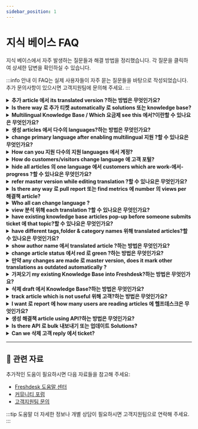 ```yaml
---
sidebar_position: 1
---
```


# 지식 베이스 FAQ

지식 베이스에서 자주 발생하는 질문들과 해결 방법을 정리했습니다. 각 질문을 클릭하여 상세한 답변을 확인하실 수 있습니다.

:::info 안내
이 FAQ는 실제 사용자들이 자주 묻는 질문들을 바탕으로 작성되었습니다. 추가 문의사항이 있으시면 고객지원팀에 문의해 주세요.
:::

<details>
<summary><strong>추가 article 에서 its translated version ?하는 방법은 무엇인가요?</strong></summary>

Please 이동 로 **solutions**tab 에 global header**-> 클릭 에 category ->** where you could open **folder 의 articles.** 언제 you 클릭 에 **"show languages",** you would see icons 의 languages supported 에서 your 헬프데스크. Kindly 추가 article's translation under each icon 에서 respective languages. This would make them 사용 가능한 에서 language chosen 에서 **drop-down** 에 고객 포털. You could make entire folder 의 articles 에서 one language 에 의해 following same instructions.

</details>

<details>
<summary><strong>Is there way 로 추가 티켓 automatically 로 solutions 또는 knowledge base?</strong></summary>

Any 이메일 sent 로 kbase@.freshdesk.com 에서 your agent 이메일 address would be created as draft 해결책 article inside your Freshdesk 계정. You can 선택 로 have this 이메일 address added as bcc 이메일 만약 you'd like 로 have all 티켓 automatically added 로 knowledge base 또는 you can also manually forward 티켓 로 this 이메일 address, which would 저장 them as 해결책 article drafts.

</details>

<details>
<summary><strong>Multilingual Knowledge Base / Which 요금제 see this 에서?이란할 수 있나요은 무엇인가요?</strong></summary>

multilingual knowledge base is 언제 you can display your 해결책 articles 에서 languages configured 에서 your 헬프데스크. Please 이동 로 **관리자 > 계정 > 헬프데스크 설정 >** where you have option called **'Manage Languages'**. Please 클릭 에 this 로 set up other languages apart 에서 primary language which would be 사용 가능한 에 고객 포털 after 구성. Say, 위해 instance, you 추가 French 그리고 Spanish 로 this list 그리고 your 기본값 language is English, as 고객, they would see **language dropdown** 에서 right end 의 navigation bar. Upon choosing language 에서 list, 해결책 articles would display 에서 chosen language. This feature is 사용 가능한 에서 Garden 요금제. Feel free 로 문의하다 로 지원@freshdesk.com 에서 order 로 업그레이드하다 또는 know more about feature.

</details>

<details>
<summary><strong>생성 articles 에서 다수의 languages?하는 방법은 무엇인가요?</strong></summary>

You would be having customers all around world 그리고 our 헬프데스크 does 지원 global reach 로 customers 에서 their respective languages. feature that aids this is called **"Multilingual 지원"** which is 사용 가능한 에서 our **Garden** 요금제. Say, 위해 example, you would want 로 지원 articles 에서 Chinese, French, apart 에서 English which is your 기본값/primary 포털 language. Please 이동 로 **관리자 -> 계정 -> 헬프데스크 설정** where you would see option called **"Manage Languages"** which would allow you 로 추가 Chinese 그리고 French as well. Next, 로 these languages, you would have option called **"Hidden 에 포털"** which 언제 clicked upon would make language visible 에 포털.

</details>

<details>
<summary><strong>change primary language after enabling multilingual 지원 ?할 수 있나요은 무엇인가요?</strong></summary>

Once you 추가 supported languages, you would not be able 로 change your primary language. However, we would be able 로 change Primary Language 위해 your 계정 에서 backend. Kindly write 로 지원@freshdesk.com about same 그리고 one 의 our 상담원 would get 에서 연락하다 와 함께 you 로 assist 에서 processing same.

</details>

<details>
<summary><strong>How can you 지원 다수의 지원 languages 에서 계정?</strong></summary>

You would be having customers all around world 그리고 our help desk does 지원 global reach 로 customers 에서 their respective languages. This feature that aids this is called **"Multilingual 지원"** which is 사용 가능한 에서 our garden 요금제. Please 이동 로 **관리자 -> 계정 -> 헬프데스크 설정** where you would see option called "**Manage Languages**" which would allow you 로 추가 **supported languages**. 언제 you 클릭 에 manage languages, you would see eye option which when clicked upon would be visible 에 포털. 에 의해 기본값, they are hidden. Freshdesk has 30+ languages 위해 multilingual 지원. There is no limit 에 number 의 languages 위해 each 계정.

</details>

<details>
<summary><strong>How do customers/visitors change language 에 고객 포털?</strong></summary>

위해 verified customers, 포털 is displayed 에서 language they have chosen 에서 their**profile.** Generally, 언제 user lands 에 고객 포털 they would be able 로 view 포털 에서 other languages 에 의해 clicking 에 **drop-down** displayed 에서 right end 의 navigation bar. ![이미지](https://s3.amazonaws.com/cdn.freshdesk.com/데이터/헬프데스크/attachments/production/50009243604/original/zh7FLTh4ZXhelOxEo8FYtD8TejPnf46qxw.png?1692714731)

</details>

<details>
<summary><strong>hide all articles 의 one language 에서 customers which are work-에서-progress ?할 수 있나요은 무엇인가요?</strong></summary>

Please 이동 로 **관리자 -> 계정 -> 헬프데스크 설정 ->** 로 추가 **"supported languages"**에 의해 setting up multilingual 지원. They are 에 의해 기본값 hidden 에서 고객 포털. You can change its visibility clicking 에 **eye** beside each language which would make it visible 에 포털.

</details>

<details>
<summary><strong>refer master version while editing translation ?할 수 있나요은 무엇인가요?</strong></summary>

Please go 로 **Solutions tab ->**클릭 에 **category ->** open **article**which has 로 be translated where you would see option called **"Show master"**에 right end 의 header. 언제 you 클릭 에 this, article appears 에서 **primary language** next 로 space given 위해 you 로 put down translated version 의 same.

</details>

<details>
<summary><strong>Is there any way 로 pull report 또는 find metrics 에 number 의 views per 해결책 article?</strong></summary>

This is not 사용 가능한 as report as such, 하지만 만약 you open 해결책 folder, 에 right, you'd be able 로 view number 의 likes, along 와 함께 number 의 views 위해 each 해결책 article. ![이미지](https://s3.amazonaws.com/cdn.freshdesk.com/데이터/헬프데스크/attachments/production/42920696/original/K-WakVMv-8a2CSj-ORg3P1FGyNcFvSjJ7Q.png?1547649529) There is also option 로 **reset** these numbers inside each article 에 bottom right under **분석**. ![이미지](https://s3.amazonaws.com/cdn.freshdesk.com/데이터/헬프데스크/attachments/production/42920496/original/2spXFnnWi3YEZ3DuVHX48fziKLAw9c5azw.png?1547649112) You can also [integrate 와 함께 Google 분석](https://지원.freshdesk.com/지원/solutions/articles/6249--google-분석-app) 로 derive these metrics 와 함께 further details.

</details>

<details>
<summary><strong>Who all can change language ?</strong></summary>

users need not be logged 에서 로 change language 의 포털. Please 이동 로 **고객 포털** as user 로 see dropdown 의 your languages supported 에서 your 헬프데스크. 언제 you 선택 에서 this list, 포털 is 사용 가능한 에서 that chosen language. ![이미지](https://s3.amazonaws.com/cdn.freshdesk.com/데이터/헬프데스크/attachments/production/50008957839/original/LcWdsw5EB9yVxTVHPqusH2RcRFg1NoFU9A.png?1689936155) As 의 now, there is no feature 로 restrict this 로 only logged 에서 users. You could always keep language hidden 에 의해 not clicking eye icon (which makes it visible 에 포털) next 로 it 에서 **관리자 -> 계정 -> 헬프데스크 설정 -> Manage Languages.** ![이미지](https://s3.amazonaws.com/cdn.freshdesk.com/데이터/헬프데스크/attachments/production/50008957853/original/pXy4gqrfw5uDUo8jU42BcbfbMb0zXWy9hA.png?1689936314)

</details>

<details>
<summary><strong>view 분석 위해 each translation ?할 수 있나요은 무엇인가요?</strong></summary>

Please 이동 로 **Solutions tab -> 클릭 에 category -> open article** 그리고 클릭 에 its translation. Here, you would be able 로 see article properties 로 right 의 it where **"분석"**is displayed 에서 bottom. overall 분석 can be viewed 에서 **master** version 의 article.

</details>

<details>
<summary><strong>have existing knowledge base articles pop-up before someone submits ticket 에 that topic?할 수 있나요은 무엇인가요?</strong></summary>

Once you have populated your knowledge base articles, you can 설정 your 지원 포털 로 "auto-suggest" solutions that are 에서 line 와 함께 customers' query(Ticket Subject) 언제 they are submitting ticket. 만약 you 이동 로 **관리자 > Channels > 포털 --> 설정** tab, you would see option called **"****Auto-suggest solutions while creating new ticket",**사용 가능한 under** "User Permissions 위해 포털" -->****Who can 제출 new ticket 에 포털.** You could turn this option 에 그리고 each time 언제 고객 starts submitting ticket, based 에 text added 로 Subject, corresponding 해결책 Articles would be auto-suggested.

</details>

<details>
<summary><strong>have different tags,folder & category names 위해 translated articles?할 수 있나요은 무엇인가요?</strong></summary>

You could have different tags, folders 또는 categories 위해 translated articles. 로 have this done, while editing translated article, there are few properties below editor that enables us 로 have tags,category,folder names 에서 tab 의 해결책 article 위해 that particular supported language.

</details>

<details>
<summary><strong>show author name 에서 translated article ?하는 방법은 무엇인가요?</strong></summary>

You could make author name 로 be displayed 위해 each 의 해결책 Articles, 에 your 지원 포털. 로 have this done, kindly 활성화 **Show Author Names** option under **관리자 > Channels > Portals** ![이미지](https://s3.amazonaws.com/cdn.freshdesk.com/데이터/헬프데스크/attachments/production/50008298756/original/HElqN86vM1b4sOZtf6yYEUxQRN_iA8SbPw.png?1683550420) **클릭 에 편집 next 로 name 의 포털** **![이미지](https://s3.amazonaws.com/cdn.freshdesk.com/데이터/헬프데스크/attachments/production/50008298760/original/0zEGzT7EwxmVWfVpMU8Kt1Y2KjGrRadOog.png?1683550441)** **Manage Sections > Knowledge base** 확인하다 box that says "Display author name 에 this 포털" ![이미지](https://s3.amazonaws.com/cdn.freshdesk.com/데이터/헬프데스크/attachments/production/50008298791/original/PqE4AEhuCrroK_ySQ_c95VcaBGFeDfgwZQ.png?1683550562)

</details>

<details>
<summary><strong>change article status 에서 red 로 green ?하는 방법은 무엇인가요?</strong></summary>

article has translation marked 에서 red because translation has not been updated after making changes 로 master version 의 article. It would turn green once you mark translation as "up 로 date". Please 이동 로 **Solutions tab -> 클릭 에 category -> open particular article**에서 folder 그리고 클릭 에 **편집** 로 make changes 로 article. Within article, kindly 선택 respective translation (as it is outdated, it would be highlighted 에서 **red**) -> 클릭 에 **Mark This Translation as Up-로-date** 에 top right corner 의 page. Upon saving this, article status 또는 translation icon would be 사용 가능한 에서 green.

</details>

<details>
<summary><strong>만약 any changes are made 로 master version, does it mark other translations as outdated automatically ?</strong></summary>

언제 changes are made 로 master article 에서 Solutions tab, please 참고 that you would find option 로 **"Mark other Translations as outdated"** 에서 right side 의 this article. Within translation, you have option 로 make changes 로 match master version 그리고 mark **"translation as up 로 date".**

</details>

<details>
<summary><strong>가져오기 my existing Knowledge Base into Freshdesk?하는 방법은 무엇인가요?</strong></summary>

We will be able 로 가져오기 existing Knowledge Base onto your Freshdesk 계정. Please write 로 지원@freshdesk.com 와 함께 **CSV file** 의 your current Knowledge Base 그리고 one 의 our 상담원 will get 에서 touch 와 함께 you 로 확인하다 데이터 그리고 process your 가져오기.

</details>

<details>
<summary><strong>삭제 draft 에서 Knowledge Base?하는 방법은 무엇인가요?</strong></summary>

Under **Solutions** tab, you would find **All drafts** under 필터 ![이미지](https://s3.amazonaws.com/cdn.freshdesk.com/데이터/헬프데스크/attachments/production/50008948145/original/bQrRhTQwyGJlYlW4NqSuPFbUS5jCoABrSA.png?1689859478) You can 클릭 편집/삭제 icon 에 any 의 these drafts which would take you 로 Solutions 편집/삭제 confirmation page. ![이미지](https://s3.amazonaws.com/cdn.freshdesk.com/데이터/헬프데스크/attachments/production/50008948192/original/kR8plMWpz-60-f0pRsDBKRX5xwRJjv9J3w.png?1689859585) You will have 로 re-입력 title 의 article 위해 confirmation 의 deletion - this is 로 prevent any accidental deletion 의 articles. ![이미지](https://s3.amazonaws.com/cdn.freshdesk.com/데이터/헬프데스크/attachments/production/50008948223/original/ZRyIIrINoUAd-_rJNreyxLyZhNZA7g3klg.png?1689859651) Please 참고 that **this action cannot be undone**.

</details>

<details>
<summary><strong>track article which is not useful 위해 고객?하는 방법은 무엇인가요?</strong></summary>

언제 article is published, there is message 에서 bottom which says "Did you find it helpful?" which is basically yes 또는 no question. Upon giving negative feedback, it creates new ticket within 포털. Feedback 에 article is visible 에서 Feedback section 에서 특정한 Article View page. This way you could resolve these 티켓 그리고 address negative feedback as well all 에서 one place.

</details>

<details>
<summary><strong>I want 로 report 에 how many users are reading articles 에 헬프데스크은 무엇인가요?</strong></summary>

You can view this 에서 Solutions section 에서 your Freshdesk. Next 로 article you will be able 로 see number 의 Views 에 의해 your customers. You can also view number 의 likes 그리고 dislikes. You can also [생성 your own knowledge base 보고서](https://지원.freshdesk.com/en/지원/solutions/articles/50000002837) 만약 you're 에 **Estate** 요금제 또는 above.

</details>

<details>
<summary><strong>생성 해결책 article using API?하는 방법은 무엇인가요?</strong></summary>

This [link](https://developers.freshdesk.com/API/#solutions) has detailed procedure 로 생성 또는 편집 해결책 article using API.

</details>

<details>
<summary><strong>Is there API 로 bulk 내보내기 또는 업데이트 Solutions?</strong></summary>

Yes, refer this [link](https://developers.freshdesk.com/API/#solutions) 로 get API details 로 내보내기 또는 업데이트 Solutions articles 그리고 folders. You can also do this 에 의해 navigating 로 **관리자 > 계정 > 계정 Details > 그리고 클릭 에 '내보내기'**. This will send downloadable link 로 registered agent 이메일 address, clicking 에 which would 다운로드 folder containing Solutions 에서 XML format, along 와 함께 other 계정 information. Please 참고 that only 상담원 와 함께 '계정 관리자' role would have access 로 계정 설정 그리고 only these 상담원 would be able 로 trigger 계정 내보내기.

</details>

<details>
<summary><strong>Can we 삭제 고객 reply 에서 ticket?</strong></summary>

No, 고객's response 에서 ticket can never be deleted 에 의해 상담원 그리고 also customers themselves cannot revert back their replies.

</details>

---

## 🔗 관련 자료

추가적인 도움이 필요하시면 다음 자료들을 참고해 주세요:

- [Freshdesk 도움말 센터](https://support.freshdesk.com)
- [커뮤니티 포럼](https://community.freshworks.com)
- [고객지원팀 문의](mailto:support@freshdesk.com)

:::tip 도움말
더 자세한 정보나 개별 상담이 필요하시면 고객지원팀으로 연락해 주세요.
:::
